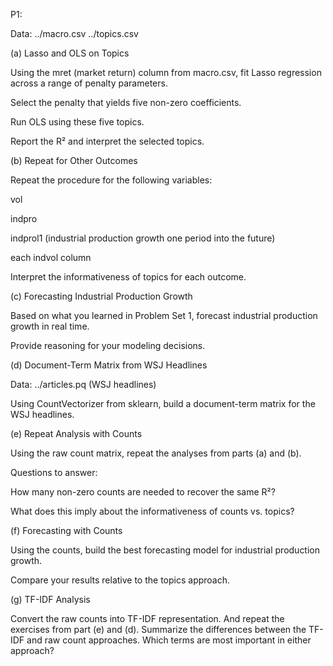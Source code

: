 P1:

Data:   ../macro.csv
        ../topics.csv    

(a) Lasso and OLS on Topics

Using the mret (market return) column from macro.csv, fit Lasso regression across a range of penalty parameters.

Select the penalty that yields five non-zero coefficients.

Run OLS using these five topics.

Report the R² and interpret the selected topics.

(b) Repeat for Other Outcomes

Repeat the procedure for the following variables:

vol

indpro

indprol1 (industrial production growth one period into the future)

each indvol column

Interpret the informativeness of topics for each outcome.

(c) Forecasting Industrial Production Growth

Based on what you learned in Problem Set 1, forecast industrial production growth in real time.

Provide reasoning for your modeling decisions.

(d) Document-Term Matrix from WSJ Headlines

Data: ../articles.pq (WSJ headlines)

Using CountVectorizer from sklearn, build a document-term matrix for the WSJ headlines.

(e) Repeat Analysis with Counts

Using the raw count matrix, repeat the analyses from parts (a) and (b).

Questions to answer:

How many non-zero counts are needed to recover the same R²?

What does this imply about the informativeness of counts vs. topics?

(f) Forecasting with Counts

Using the counts, build the best forecasting model for industrial production growth.

Compare your results relative to the topics approach.

(g) TF-IDF Analysis

Convert the raw counts into TF-IDF representation. And repeat the exercises from part (e) and (d). Summarize the differences between the TF-IDF and raw count approaches. Which terms are most important in either approach?